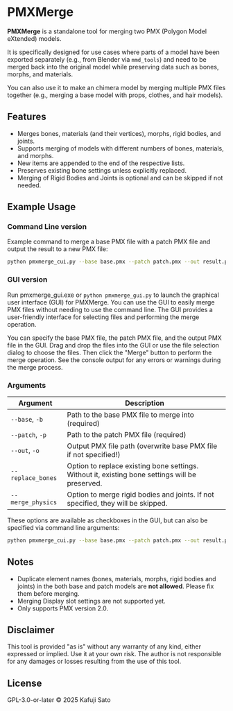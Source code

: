 # PMXMerge

**PMXMerge** is a standalone tool for merging two PMX (Polygon Model eXtended) models.

It is specifically designed for use cases where parts of a model have been exported separately (e.g., from Blender via `mmd_tools`) and need to be merged back into the original model while preserving data such as bones, morphs, and materials.

You can also use it to make an chimera model by merging multiple PMX files together (e.g., merging a base model with props, clothes, and hair models).

## Features

* Merges bones, materials (and their vertices), morphs, rigid bodies, and joints.
* Supports merging of models with different numbers of bones, materials, and morphs.
* New items are appended to the end of the respective lists.
* Preserves existing bone settings unless explicitly replaced.
* Merging of Rigid Bodies and Joints is optional and can be skipped if not needed.

## Example Usage

### Command Line version

Example command to merge a base PMX file with a patch PMX file and output the result to a new PMX file:

```bash
python pmxmerge_cui.py --base base.pmx --patch patch.pmx --out result.pmx
```

### GUI version

Run pmxmerge_gui.exe or `python pmxmerge_gui.py` to launch the graphical user interface (GUI) for PMXMerge.
You can use the GUI to easily merge PMX files without needing to use the command line. The GUI provides a user-friendly interface for selecting files and performing the merge operation. 

You can specify the base PMX file, the patch PMX file, and the output PMX file in the GUI. Drag and drop the files into the GUI or use the file selection dialog to choose the files. Then click the "Merge" button to perform the merge operation. See the console output for any errors or warnings during the merge process.

### Arguments


| Argument          | Description                                             |
| ----------------- | ------------------------------------------------------- |
| `--base`, `-b`    | Path to the base PMX file to merge into (required)      |
| `--patch`, `-p`   | Path to the patch PMX file (required)                   |
| `--out`, `-o`     | Output PMX file path (overwrite base PMX file if not specified!)   |
| `--replace_bones` | Option to replace existing bone settings. Without it, existing bone settings will be preserved. |
| `--merge_physics` | Option to merge rigid bodies and joints. If not specified, they will be skipped. |

These options are available as checkboxes in the GUI, but can also be specified via command line arguments:

```bash
python pmxmerge_cui.py --base base.pmx --patch patch.pmx --out result.pmx --replace_bones --merge_physics
```

## Notes

* Duplicate element names (bones, materials, morphs, rigid bodies and joints) in the both base and patch models are **not allowed**. Please fix them before merging.
* Merging Display slot settings are not supported yet.
* Only supports PMX version 2.0.

## Disclaimer

This tool is provided "as is" without any warranty of any kind, either expressed or implied. Use it at your own risk. The author is not responsible for any damages or losses resulting from the use of this tool.

## License

GPL-3.0-or-later
© 2025 Kafuji Sato
